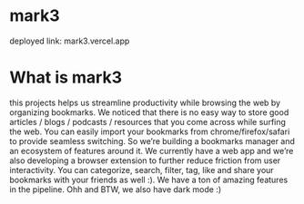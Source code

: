# mark3

deployed link: mark3.vercel.app

# What is mark3
this projects helps us streamline productivity while browsing the web by organizing bookmarks. We noticed that there is no easy way to store good articles / blogs / podcasts / resources that you come across while surfing the web. You can easily import your bookmarks from chrome/firefox/safari to provide seamless switching. So we’re building a bookmarks manager and an ecosystem of features around it. We currently have a web app and we’re also developing a browser extension to further reduce friction from user interactivity. You can categorize, search, filter, tag, like and share your bookmarks with your friends as well :). We have a ton of amazing features in the pipeline. Ohh and BTW, we also have dark mode :)
